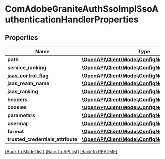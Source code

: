# ComAdobeGraniteAuthSsoImplSsoAuthenticationHandlerProperties

## Properties
Name | Type | Description | Notes
------------ | ------------- | ------------- | -------------
**path** | [**\OpenAPI\Client\Model\ConfigNodePropertyString**](ConfigNodePropertyString.md) |  | [optional] 
**service_ranking** | [**\OpenAPI\Client\Model\ConfigNodePropertyInteger**](ConfigNodePropertyInteger.md) |  | [optional] 
**jaas_control_flag** | [**\OpenAPI\Client\Model\ConfigNodePropertyString**](ConfigNodePropertyString.md) |  | [optional] 
**jaas_realm_name** | [**\OpenAPI\Client\Model\ConfigNodePropertyString**](ConfigNodePropertyString.md) |  | [optional] 
**jaas_ranking** | [**\OpenAPI\Client\Model\ConfigNodePropertyInteger**](ConfigNodePropertyInteger.md) |  | [optional] 
**headers** | [**\OpenAPI\Client\Model\ConfigNodePropertyArray**](ConfigNodePropertyArray.md) |  | [optional] 
**cookies** | [**\OpenAPI\Client\Model\ConfigNodePropertyArray**](ConfigNodePropertyArray.md) |  | [optional] 
**parameters** | [**\OpenAPI\Client\Model\ConfigNodePropertyArray**](ConfigNodePropertyArray.md) |  | [optional] 
**usermap** | [**\OpenAPI\Client\Model\ConfigNodePropertyArray**](ConfigNodePropertyArray.md) |  | [optional] 
**format** | [**\OpenAPI\Client\Model\ConfigNodePropertyString**](ConfigNodePropertyString.md) |  | [optional] 
**trusted_credentials_attribute** | [**\OpenAPI\Client\Model\ConfigNodePropertyString**](ConfigNodePropertyString.md) |  | [optional] 

[[Back to Model list]](../README.md#documentation-for-models) [[Back to API list]](../README.md#documentation-for-api-endpoints) [[Back to README]](../README.md)


